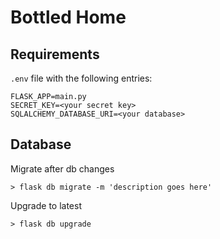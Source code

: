 # Bottled Home

## Requirements

`.env` file with the following entries:
```
FLASK_APP=main.py
SECRET_KEY=<your secret key>
SQLALCHEMY_DATABASE_URI=<your database>
```

## Database

Migrate after db changes
```
> flask db migrate -m 'description goes here'
```

Upgrade to latest
```
> flask db upgrade
```
